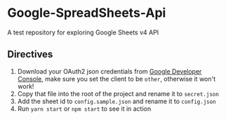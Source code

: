 # Google-SpreadSheets-Api
A test repository for exploring Google Sheets v4 API

## Directives
1. Download your OAuth2 json credentials from [Google Developer Console](https://console.developers.google.com/apis/), make sure you set the client to be `other`, otherwise it won't work!
2. Copy that file into the root of the project and rename it to `secret.json`
3. Add the sheet id to `config.sample.json` and rename it to `config.json`
4. Run `yarn start` or `npm start` to see it in action